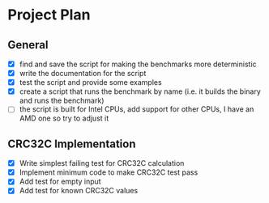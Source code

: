 # Project Plan

## General

- [x] find and save the script for making the benchmarks more deterministic
- [x] write the documentation for the script
- [x] test the script and provide some examples
- [x] create a script that runs the benchmark by name (i.e. it builds the binary and runs the benchmark)
- [ ] the script is built for Intel CPUs, add support for other CPUs, I have an AMD one so try to adjust it

## CRC32C Implementation

- [x] Write simplest failing test for CRC32C calculation
- [x] Implement minimum code to make CRC32C test pass
- [x] Add test for empty input
- [x] Add test for known CRC32C values